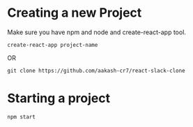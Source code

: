 # Creating a new Project
Make sure you have npm and node and create-react-app tool.

```
create-react-app project-name
```

OR

```
git clone https://github.com/aakash-cr7/react-slack-clone
```

# Starting a project
```
npm start
```